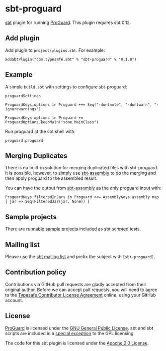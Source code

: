 sbt-proguard
============

[sbt] plugin for running [ProGuard]. This plugin requires sbt 0.12.


Add plugin
----------

Add plugin to `project/plugins.sbt`. For example:

    addSbtPlugin("com.typesafe.sbt" % "sbt-proguard" % "0.1.0")


Example
-------

A simple `build.sbt` with settings to configure sbt-proguard:

    proguardSettings

    ProguardKeys.options in Proguard ++= Seq("-dontnote", "-dontwarn", "-ignorewarnings")

    ProguardKeys.options in Proguard += ProguardOptions.keepMain("some.MainClass")

Run proguard at the sbt shell with:

    proguard:proguard


Merging Duplicates
------------------

There is no built-in solution for merging duplicated files with sbt-proguard. It
is possible, however, to simply use [sbt-assembly] to do the merging and then
apply proguard to the assembled result.

You can have the output from [sbt-assembly] as the only proguard input with:

    ProguardKeys.filteredInJars in Proguard <<= AssemblyKeys.assembly map { jar => Seq(FilteredJar(jar, None)) }


Sample projects
---------------

There are [runnable sample projects][samples] included as sbt scripted tests.


Mailing list
------------

Please use the [sbt mailing list][email] and prefix the subject with `[sbt-proguard]`.


Contribution policy
-------------------

Contributions via GitHub pull requests are gladly accepted from their original
author. Before we can accept pull requests, you will need to agree to the
[Typesafe Contributor License Agreement][cla] online, using your GitHub account.


License
-------

[ProGuard] is licensed under the [GNU General Public License][gpl]. sbt and sbt scripts
are included in a [special exception][except] to the GPL licensing.

The code for this sbt plugin is licensed under the [Apache 2.0 License][apache].


[sbt]: https://github.com/sbt/sbt
[ProGuard]: http://proguard.sourceforge.net/
[sbt-assembly]: https://github.com/sbt/sbt-assembly
[samples]: https://github.com/sbt/sbt-proguard/tree/master/src/sbt-test
[email]: http://groups.google.com/group/simple-build-tool
[cla]: http://www.typesafe.com/contribute/cla
[gpl]: http://www.gnu.org/licenses/gpl.html
[except]: http://proguard.sourceforge.net/GPL_exception.html
[apache]: http://www.apache.org/licenses/LICENSE-2.0.html
